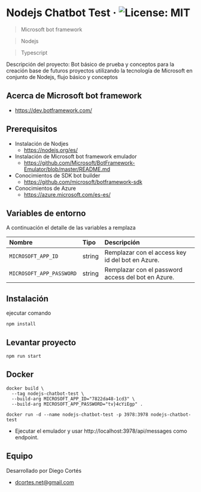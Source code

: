 # Nodejs Chatbot Test &middot; ![License: MIT](https://img.shields.io/badge/License-MIT-yellow.svg)

> Microsoft bot framework

> Nodejs

> Typescript

Descripción del proyecto: Bot básico de prueba y conceptos para la creación base de futuros proyectos utilizando la tecnología de Microsoft en conjunto de Nodejs, flujo básico y conceptos

## Acerca de Microsoft bot framework

* https://dev.botframework.com/

## Prerequisitos

* Instalación de Nodjes
  * https://nodejs.org/es/
* Instalación de Microsoft bot framework emulador
  * https://github.com/Microsoft/BotFramework-Emulator/blob/master/README.md
* Conocimientos de SDK bot builder
  * https://github.com/microsoft/botframework-sdk
* Conocimientos de Azure
  * https://azure.microsoft.com/es-es/

## Variables de entorno

A continuación el detalle de las variables a remplaza

| Nombre | Tipo | Descripción |
|:--------|:--------|:--------|
|`MICROSOFT_APP_ID` | string | Remplazar con el access key id del bot en Azure. |
|`MICROSOFT_APP_PASSWORD` | string | Remplazar con el password access del bot en Azure. |

## Instalación

ejecutar comando

```
npm install
```

## Levantar proyecto

```
npm run start
```

## Docker

```
docker build \
  --tag nodejs-chatbot-test \
  --build-arg MICROSOFT_APP_ID="7822da48-1cd3" \
  --build-arg MICROSOFT_APP_PASSWORD="tv}4cYiEgp" .
```

```
docker run -d --name nodejs-chatbot-test -p 3978:3978 nodejs-chatbot-test
```

* Ejecutar el emulador y usar http://localhost:3978/api/messages como endpoint.

## Equipo

Desarrollado por Diego Cortés

* dcortes.net@gmail.com

